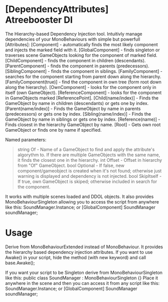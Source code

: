 # [DependencyAttributes] Atreebooster DI
The Hierarchy-based Dependency Injection tool.
Intuitivly manage dependencies of your MonoBehaviours with simple but powerfull [Attributes]:
[Component] - automatically finds the most likely component and injects the marked field with it.
[GlobalComponent] - finds singleton or traverses scene GameObjects looking for the component of marked field.
[ChildComponent] - finds the component in children (descendants).
[ParentComponent] - finds the component in parents (predecessors).
[SiblingComponent] - finds the component in siblings.
[FamilyComponent] - searches for the component starting from parent down along the hierarchy.
[FamilyComponent(true)] - find the component in own tree (form root down along the hierarchy).
[OwnComponent] - looks for the component only in itself (own GameObject).
[ReferenceComponent] - looks for the component in GameObjects marked [ReferencePoint].
[Child(name/index)] - Finds the GameObject by name in children (descendants) or gets one by index.
[Parent(name/index)] - Finds the GameObject by name in parents (predecessors) or gets one by index.
[Sibling(name/index)] - Finds the GameObject by name in siblings or gets one by index.
[Reference(name)] - Finds closest in the hierarchy GameObject by name.
[Root] - Gets own root GameObject or finds one by name if specified.

Named parameters:
> string Of - Name of a GameObject to find and apply the attribute's algorythm to. If there are multiple GameObjects with the same name, it finds the closest one in the hierarchy.
> int Offset - Offset in hierarchy from "Of" GameObject.
> bool Optional - If false, new component/gameobject is created when it's not found; otherwise just warning is displayed and dependency is not injected.
> bool SkipItself - If true, own GameObject is skiped; otherwise included in search for the component.

It works with multiple scenes loaded and DDOL objects.
It also provides MonoBehaviourSingleton allowing you to access the script from anywhere like this: SoundManager.Instance; or [GlobalComponent] SoundManager soundManager;

# Usage
Derive from MonoBehaviourExtended instead of MonoBehaviour. It provides the hierarchy based dependency injection attributes.
If you want to use Awake() in your script, hide the method (with new keyword) and call base.Awake();

If you want your script to be Singleton derive from MonoBehaviourSingleton<T> like this:
public class SoundManager : MonoBehaviourSingleton<SoundManager> {}
Place it anywhere in the scene and then you can access it from any script like this: SoundManager.Instance; or [GlobalComponent] SoundManager soundManager;
